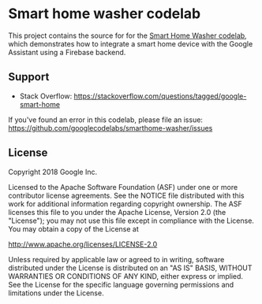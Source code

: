 # Smart home washer codelab

This project contains the source for for the [Smart Home Washer codelab](https://codelabs.developers.google.com/codelabs/smarthome-washer),
which demonstrates how to integrate a smart home device with the Google Assistant
using a Firebase backend.

## Support

- Stack Overflow: https://stackoverflow.com/questions/tagged/google-smart-home

If you've found an error in this codelab, please file an issue:
https://github.com/googlecodelabs/smarthome-washer/issues

## License
Copyright 2018 Google Inc.

Licensed to the Apache Software Foundation (ASF) under one or more contributor license agreements. See the NOTICE file distributed with this work for additional information regarding copyright ownership. The ASF licenses this file to you under the Apache License, Version 2.0 (the "License"); you may not use this file except in compliance with the License. You may obtain a copy of the License at

http://www.apache.org/licenses/LICENSE-2.0

Unless required by applicable law or agreed to in writing, software distributed under the License is distributed on an "AS IS" BASIS, WITHOUT WARRANTIES OR CONDITIONS OF ANY KIND, either express or implied. See the License for the specific language governing permissions and limitations under the License.